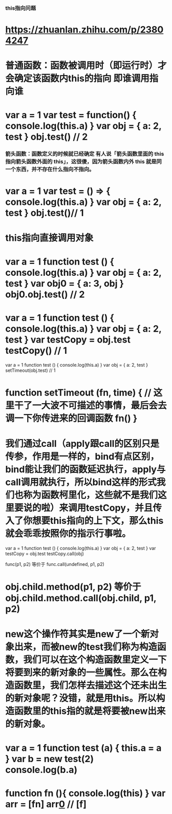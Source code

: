 ### this指向问题
https://zhuanlan.zhihu.com/p/23804247
==============================
# 普通函数：函数被调用时（即运行时）才会确定该函数内this的指向 即谁调用指向谁
var a = 1
var test = function() {
    console.log(this.a)
}
var obj = {
    a: 2,
    test
}
obj.test() // 2
============================ 
### 箭头函数：函数定义的时候就已经确定 有人说「箭头函数里面的 this 指向箭头函数外面的 this」，这很傻，因为箭头函数内外 this 就是同一个东西，并不存在什么指向不指向。
var a = 1
var test = () => {
    console.log(this.a)
}
var obj = {
    a: 2,
    test
}
obj.test()// 1
============================================
# this指向直接调用对象
var a = 1
function test () {
    console.log(this.a)
}
var obj = {
    a: 2,
    test
}
var obj0 = {
    a: 3,
    obj 
}
obj0.obj.test() // 2
=============================
var a = 1
function test () {
    console.log(this.a)
}
var obj = {
    a: 2,
    test
}
var testCopy = obj.test
testCopy() // 1 
=============================
var a = 1
function test () {
    console.log(this.a)
}
var obj = {
    a: 2,
    test
}
setTimeout(obj.test) // 1

function setTimeout (fn, time) {
  // 这里干了一大波不可描述的事情，最后会去调一下你传进来的回调函数
  fn()
}
=================================
# 我们通过call（apply跟call的区别只是传参，作用是一样的，bind有点区别，bind能让我们的函数延迟执行，apply与call调用就执行，所以bind这样的形式我们也称为函数柯里化，这些就不是我们这里要说的啦）来调用testCopy，并且传入了你想要this指向的上下文，那么this就会乖乖按照你的指示行事啦。
var a = 1
function test () {
  console.log(this.a)
}
var obj = {
    a: 2,
    test
}
var testCopy = obj.test
testCopy.call(obj)

func(p1, p2) 等价于
func.call(undefined, p1, p2)

obj.child.method(p1, p2) 等价于
obj.child.method.call(obj.child, p1, p2)
====================================
# new这个操作符其实是new了一个新对象出来，而被new的test我们称为构造函数，我们可以在这个构造函数里定义一下将要到来的新对象的一些属性。那么在构造函数里，我们怎样去描述这个还未出生的新对象呢？没错，就是用this。所以构造函数里的this指的就是将要被new出来的新对象。
var a = 1
function test (a) {
    this.a = a
}
var b = new test(2)
console.log(b.a)
=====================================
function fn (){ console.log(this) }
var arr = [fn]
arr[0]() // [f]
=====================================
